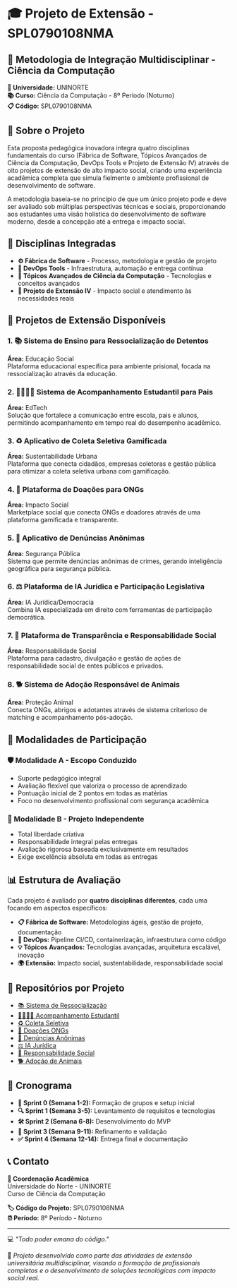 # 🎓 Projeto de Extensão - SPL0790108NMA

## 🔗 Metodologia de Integração Multidisciplinar - Ciência da Computação

**🏫 Universidade:** UNINORTE  
**📚 Curso:** Ciência da Computação - 8º Período (Noturno)  
**📋 Código:** SPL0790108NMA

## 📖 Sobre o Projeto

Esta proposta pedagógica inovadora integra quatro disciplinas fundamentais do curso (Fábrica de Software, Tópicos Avançados de Ciência da Computação, DevOps Tools e Projeto de Extensão IV) através de oito projetos de extensão de alto impacto social, criando uma experiência acadêmica completa que simula fielmente o ambiente profissional de desenvolvimento de software.

A metodologia baseia-se no princípio de que um único projeto pode e deve ser avaliado sob múltiplas perspectivas técnicas e sociais, proporcionando aos estudantes uma visão holística do desenvolvimento de software moderno, desde a concepção até a entrega e impacto social.

## 🧩 Disciplinas Integradas

- **⚙️ Fábrica de Software** - Processo, metodologia e gestão de projeto
- **🚀 DevOps Tools** - Infraestrutura, automação e entrega contínua  
- **🔬 Tópicos Avançados de Ciência da Computação** - Tecnologias e conceitos avançados
- **🤝 Projeto de Extensão IV** - Impacto social e atendimento às necessidades reais

## 🌟 Projetos de Extensão Disponíveis

### 1. 📚 Sistema de Ensino para Ressocialização de Detentos
**Área:** Educação Social  
Plataforma educacional específica para ambiente prisional, focada na ressocialização através da educação.

### 2. 👨‍👩‍👧‍👦 Sistema de Acompanhamento Estudantil para Pais
**Área:** EdTech  
Solução que fortalece a comunicação entre escola, pais e alunos, permitindo acompanhamento em tempo real do desempenho acadêmico.

### 3. ♻️ Aplicativo de Coleta Seletiva Gamificada
**Área:** Sustentabilidade Urbana  
Plataforma que conecta cidadãos, empresas coletoras e gestão pública para otimizar a coleta seletiva urbana com gamificação.

### 4. 💝 Plataforma de Doações para ONGs
**Área:** Impacto Social  
Marketplace social que conecta ONGs e doadores através de uma plataforma gamificada e transparente.

### 5. 🚨 Aplicativo de Denúncias Anônimas
**Área:** Segurança Pública  
Sistema que permite denúncias anônimas de crimes, gerando inteligência geográfica para segurança pública.

### 6. ⚖️ Plataforma de IA Jurídica e Participação Legislativa
**Área:** IA Jurídica/Democracia  
Combina IA especializada em direito com ferramentas de participação democrática.

### 7. 🏢 Plataforma de Transparência e Responsabilidade Social
**Área:** Responsabilidade Social  
Plataforma para cadastro, divulgação e gestão de ações de responsabilidade social de entes públicos e privados.

### 8. 🐕 Sistema de Adoção Responsável de Animais
**Área:** Proteção Animal  
Conecta ONGs, abrigos e adotantes através de sistema criterioso de matching e acompanhamento pós-adoção.

## 🎯 Modalidades de Participação

### 🛡️ Modalidade A - Escopo Conduzido
- Suporte pedagógico integral
- Avaliação flexível que valoriza o processo de aprendizado
- Pontuação inicial de 2 pontos em todas as matérias
- Foco no desenvolvimento profissional com segurança acadêmica

### 🚀 Modalidade B - Projeto Independente  
- Total liberdade criativa
- Responsabilidade integral pelas entregas
- Avaliação rigorosa baseada exclusivamente em resultados
- Exige excelência absoluta em todas as entregas

## 📊 Estrutura de Avaliação

Cada projeto é avaliado por **quatro disciplinas diferentes**, cada uma focando em aspectos específicos:

- **📋 Fábrica de Software:** Metodologias ágeis, gestão de projeto, documentação
- **🔧 DevOps:** Pipeline CI/CD, containerização, infraestrutura como código  
- **💡 Tópicos Avançados:** Tecnologias avançadas, arquitetura escalável, inovação
- **🌍 Extensão:** Impacto social, sustentabilidade, responsabilidade social

## 📂 Repositórios por Projeto

- [📚 Sistema de Ressocialização](https://github.com/Projeto-de-Extensao-SPL0790108NMA/ressocializacao)
- [👨‍👩‍👧‍👦 Acompanhamento Estudantil](https://github.com/Projeto-de-Extensao-SPL0790108NMA/acompanhamento-estudantil)
- [♻️ Coleta Seletiva](https://github.com/Projeto-de-Extensao-SPL0790108NMA/coleta-seletiva)
- [💝 Doações ONGs](https://github.com/Projeto-de-Extensao-SPL0790108NMA/doacoes-ongs)
- [🚨 Denúncias Anônimas](https://github.com/Projeto-de-Extensao-SPL0790108NMA/denuncias-anonimas)
- [⚖️ IA Jurídica](https://github.com/Projeto-de-Extensao-SPL0790108NMA/ia-juridica)
- [🏢 Responsabilidade Social](https://github.com/Projeto-de-Extensao-SPL0790108NMA/responsabilidade-social)
- [🐕 Adoção de Animais](https://github.com/Projeto-de-Extensao-SPL0790108NMA/adocao-animais)

## 📅 Cronograma

- **🏁 Sprint 0 (Semana 1-2):** Formação de grupos e setup inicial
- **🔍 Sprint 1 (Semana 3-5):** Levantamento de requisitos e tecnologias
- **🛠️ Sprint 2 (Semana 6-8):** Desenvolvimento do MVP
- **🔄 Sprint 3 (Semana 9-11):** Refinamento e validação  
- **✅ Sprint 4 (Semana 12-14):** Entrega final e documentação

## 📞 Contato

**📧 Coordenação Acadêmica**  
Universidade do Norte - UNINORTE  
Curso de Ciência da Computação  

**🏷️ Código do Projeto:** SPL0790108NMA  
**⏰ Período:** 8º Período - Noturno

---

💻 *"Todo poder emana do código."*

🎯 *Projeto desenvolvido como parte das atividades de extensão universitária multidisciplinar, visando a formação de profissionais completos e o desenvolvimento de soluções tecnológicas com impacto social real.*
